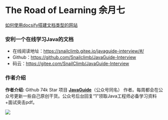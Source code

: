 # The Road of Learning 余月七

[如何使用docsify搭建文档类型的网站](https://mp.weixin.qq.com/s/TPXHaTdfTYKrcpm77gPHyA)

### 安利一个在线学习Java的文档

- 在线阅读地址：https://snailclimb.gitee.io/javaguide-interview/#/
- Github：https://github.com/Snailclimb/JavaGuide-Interview
- 码云：https://gitee.com/SnailClimb/JavaGuide-Interview

### 作者介绍

**作者介绍:**  Github 74k Star 项目  **[JavaGuide](https://github.com/Snailclimb/JavaGuide)**（公众号同名） 作者。每周都会在公众号更新一些自己原创干货。公众号后台回复“1”领取Java工程师必备学习资料+面试突击pdf。

![](https://imgkr.cn-bj.ufileos.com/66f3a716-b3cc-469b-9b61-8be00244305c.png)
